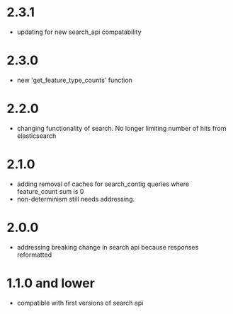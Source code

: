 # 2.3.1
- updating for new search_api compatability

# 2.3.0
- new 'get_feature_type_counts' function

# 2.2.0
- changing functionality of search. No longer limiting number of hits from elasticsearch

# 2.1.0
- adding removal of caches for search_contig queries where feature_count sum is 0
- non-determinism still needs addressing.

# 2.0.0
- addressing breaking change in search api because responses reformatted

# 1.1.0 and lower
- compatible with first versions of search api